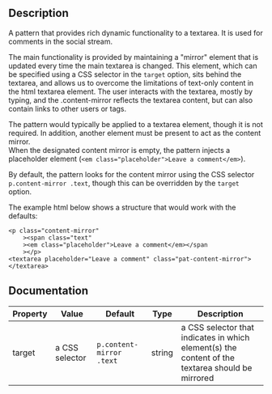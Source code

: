 ## Description

A pattern that provides rich dynamic functionality to a textarea.  It is used
for comments in the social stream.

The main functionality is provided by maintaining a "mirror" element that 
is updated every time the main textarea is changed.  This element, which
can be specified using a CSS selector in the `target` option, sits behind the
textarea, and allows us to overcome the limitations of text-only content in 
the html textarea element.  The user interacts with the textarea, mostly by 
typing, and the .content-mirror reflects the textarea content, but can also
contain links to other users or tags.

The pattern would typically be applied to a textarea element, though it is
not required.
In addition, another element must be present to act as the content mirror.  
When the designated content mirror is empty, the pattern injects a placeholder
element (`<em class="placeholder">Leave a comment</em>`).

By default, the pattern looks for the content mirror using the CSS selector
`p.content-mirror .text`, though this can be overridden by the `target` 
option.

The example html below shows a structure that would work with the defaults:

    <p class="content-mirror"
        ><span class="text"
        ><em class="placeholder">Leave a comment</em></span
        ></p>
    <textarea placeholder="Leave a comment" class="pat-content-mirror"></textarea>


## Documentation

Property | Value | Default | Type | Description
---------|-------|---------|------|------------
target | a CSS selector | `p.content-mirror .text` | string | a CSS selector that indicates in which element(s) the content of the textarea should be mirrored

